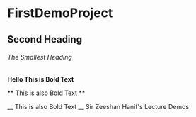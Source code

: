 # FirstDemoProject

## Second Heading

###### The Smallest Heading

**Hello This is Bold Text**

** This is also Bold Text **

__ This is also Bold Text __
Sir Zeeshan Hanif's Lecture Demos
